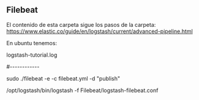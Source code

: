 ## Filebeat

El contenido de esta carpeta sigue los pasos de la carpeta:
https://www.elastic.co/guide/en/logstash/current/advanced-pipeline.html

En ubuntu tenemos:

logstash-tutorial.log

#------------

sudo ./filebeat -e -c filebeat.yml -d "publish"

/opt/logstash/bin/logstash -f Filebeat/logstash-filebeat.conf

